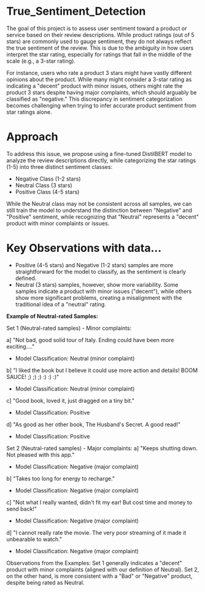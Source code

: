 # True_Sentiment_Detection

The goal of this project is to assess user sentiment toward a product or service based on their review descriptions. While product ratings (out of 5 stars) are commonly used to gauge sentiment, they do not always reflect the true sentiment of the review. This is due to the ambiguity in how users interpret the star rating, especially for ratings that fall in the middle of the scale (e.g., a 3-star rating).

For instance, users who rate a product 3 stars might have vastly different opinions about the product. While many might consider a 3-star rating as indicating a "decent" product with minor issues, others might rate the product 3 stars despite having major complaints, which should arguably be classified as "negative." This discrepancy in sentiment categorization becomes challenging when trying to infer accurate product sentiment from star ratings alone.

# Approach

To address this issue, we propose using a fine-tuned DistilBERT model to analyze the review descriptions directly, while categorizing the star ratings (1-5) into three distinct sentiment classes:

- Negative Class (1-2 stars)
- Neutral Class (3 stars)
- Positive Class (4-5 stars)
  
While the Neutral class may not be consistent across all samples, we can still train the model to understand the distinction between "Negative" and "Positive" sentiment, while recognizing that "Neutral" represents a "decent" product with minor complaints or issues.

# Key Observations with data...

- Positive (4-5 stars) and Negative (1-2 stars) samples are more straightforward for the model to classify, as the sentiment is clearly defined.
- Neutral (3 stars) samples, however, show more variability. Some samples indicate a product with minor issues ("decent"), while others show more significant problems, creating a misalignment with the traditional idea of a "neutral" rating.

**Example of Neutral-rated Samples:**

Set 1 (Neutral-rated samples) - Minor complaints:
  
a] "Not bad, good solid tour of Italy. Ending could have been more exciting...."

- Model Classification: Neutral (minor complaint)
  
b] "I liked the book but I believe it could use more action and details! BOOM SAUCE! ;) ;) ;) :) :) :)"

- Model Classification: Neutral (minor complaint)

c] "Good book, loved it, just dragged on a tiny bit."

- Model Classification: Positive
  
d] "As good as her other book, The Husband's Secret. A good read!"

- Model Classification: Positive
  
Set 2 (Neutral-rated samples) - Major complaints:
a] "Keeps shutting down. Not pleased with this app."

- Model Classification: Negative (major complaint)

b] "Takes too long for energy to recharge."

- Model Classification: Negative (major complaint)

c] "Not what I really wanted, didn't fit my ear! But cost time and money to send back!"

- Model Classification: Negative (major complaint)
  
d] "I cannot really rate the movie. The very poor streaming of it made it unbearable to watch."

- Model Classification: Negative (major complaint)

Observations from the Examples:
Set 1 generally indicates a "decent" product with minor complaints (aligned with our definition of Neutral).
Set 2, on the other hand, is more consistent with a "Bad" or "Negative" product, despite being rated as Neutral.
